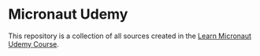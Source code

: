 # Micronaut Udemy

This repository is a collection of all sources created in the [Learn Micronaut Udemy Course](https://bit.ly/2TiOrGp).
